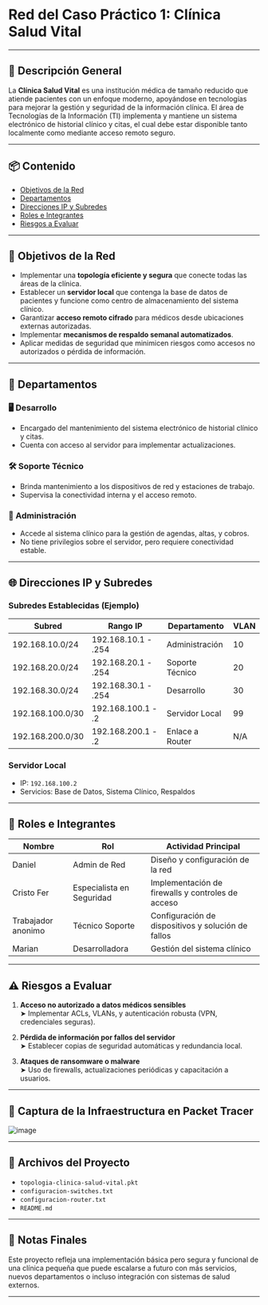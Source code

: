 # Red del Caso Práctico 1: Clínica Salud Vital

---

## 🏥 Descripción General

La **Clínica Salud Vital** es una institución médica de tamaño reducido que atiende pacientes con un enfoque moderno, apoyándose en tecnologías para mejorar la gestión y seguridad de la información clínica. El área de Tecnologías de la Información (TI) implementa y mantiene un sistema electrónico de historial clínico y citas, el cual debe estar disponible tanto localmente como mediante acceso remoto seguro.

---

## 📦 Contenido

- [Objetivos de la Red](#objetivos-de-la-red)
- [Departamentos](#departamentos)
- [Direcciones IP y Subredes](#direcciones-ip-y-subredes)
- [Roles e Integrantes](#roles-e-integrantes)
- [Riesgos a Evaluar](#riesgos-a-evaluar)

---

## 🎯 Objetivos de la Red

- Implementar una **topología eficiente y segura** que conecte todas las áreas de la clínica.
- Establecer un **servidor local** que contenga la base de datos de pacientes y funcione como centro de almacenamiento del sistema clínico.
- Garantizar **acceso remoto cifrado** para médicos desde ubicaciones externas autorizadas.
- Implementar **mecanismos de respaldo semanal automatizados**.
- Aplicar medidas de seguridad que minimicen riesgos como accesos no autorizados o pérdida de información.

---

## 🧩 Departamentos

### 🖥️ Desarrollo
- Encargado del mantenimiento del sistema electrónico de historial clínico y citas.
- Cuenta con acceso al servidor para implementar actualizaciones.

### 🛠️ Soporte Técnico
- Brinda mantenimiento a los dispositivos de red y estaciones de trabajo.
- Supervisa la conectividad interna y el acceso remoto.

### 🧾 Administración
- Accede al sistema clínico para la gestión de agendas, altas, y cobros.
- No tiene privilegios sobre el servidor, pero requiere conectividad estable.

---

## 🌐 Direcciones IP y Subredes

### Subredes Establecidas (Ejemplo)

| Subred               | Rango IP             | Departamento    | VLAN |
|----------------------|----------------------|------------------|------|
| 192.168.10.0/24      | 192.168.10.1 - .254  | Administración   | 10   |
| 192.168.20.0/24      | 192.168.20.1 - .254  | Soporte Técnico  | 20   |
| 192.168.30.0/24      | 192.168.30.1 - .254  | Desarrollo       | 30   |
| 192.168.100.0/30     | 192.168.100.1 - .2   | Servidor Local   | 99   |
| 192.168.200.0/30     | 192.168.200.1 - .2   | Enlace a Router  | N/A  |

### Servidor Local

- IP: `192.168.100.2`
- Servicios: Base de Datos, Sistema Clínico, Respaldos

---

## 👥 Roles e Integrantes

| Nombre             | Rol                    | Actividad Principal                                 |
|--------------------|------------------------|-----------------------------------------------------|
| Daniel         | Admin de Red           | Diseño y configuración de la red                    |
| Cristo Fer       | Especialista en Seguridad | Implementación de firewalls y controles de acceso |
| Trabajador anonimo    | Técnico Soporte        | Configuración de dispositivos y solución de fallos |
| Marian       | Desarrolladora         | Gestión del sistema clínico                        |

---

## ⚠️ Riesgos a Evaluar

1. **Acceso no autorizado a datos médicos sensibles**  
   ➤ Implementar ACLs, VLANs, y autenticación robusta (VPN, credenciales seguras).

2. **Pérdida de información por fallos del servidor**  
   ➤ Establecer copias de seguridad automáticas y redundancia local.

3. **Ataques de ransomware o malware**  
   ➤ Uso de firewalls, actualizaciones periódicas y capacitación a usuarios.

---

## 📸 Captura de la Infraestructura en Packet Tracer

![image](https://github.com/user-attachments/assets/17394d18-1718-459d-ac43-1b05eb53397f)


---

## 📂 Archivos del Proyecto

- `topologia-clinica-salud-vital.pkt`
- `configuracion-switches.txt`
- `configuracion-router.txt`
- `README.md`

---

## 📢 Notas Finales

Este proyecto refleja una implementación básica pero segura y funcional de una clínica pequeña que puede escalarse a futuro con más servicios, nuevos departamentos o incluso integración con sistemas de salud externos.

---

